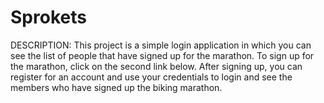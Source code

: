 # Sprokets 
 DESCRIPTION: This project is a simple login application in which you can see the list of people that have signed up for the marathon. To sign up for the marathon, click on the second link below. After signing up, you can register for an account and use your credentials to login and see the members who have signed up the biking marathon.
